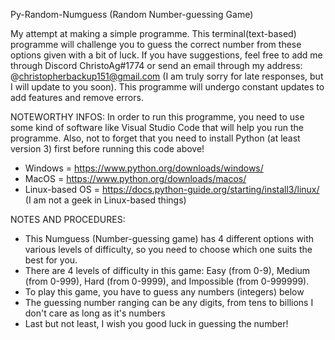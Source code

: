Py-Random-Numguess (Random Number-guessing Game)

My attempt at making a simple programme. This terminal(text-based) programme will challenge you to guess the correct number from these options given with a bit of luck. 
If you have suggestions, feel free to add me through Discord ChristoAg#1774 or send an email through my address: @christopherbackup151@gmail.com (I am truly sorry for late responses, but I will update to you soon). This programme will undergo constant updates to add features and remove errors.

NOTEWORTHY INFOS:
In order to run this programme, you need to use some kind of software like Visual Studio Code that will help you run the programme. 
Also, not to forget that you need to install Python (at least version 3) first before running this code above!
- Windows = https://www.python.org/downloads/windows/
- MacOS = https://www.python.org/downloads/macos/
- Linux-based OS = https://docs.python-guide.org/starting/install3/linux/ (I am not a geek in Linux-based things)

NOTES AND PROCEDURES:
- This Numguess (Number-guessing game) has 4 different options with various levels of difficulty, so you need to choose which one suits the best for you.
- There are 4 levels of difficulty in this game: Easy (from 0-9), Medium (from 0-999), Hard (from 0-9999), and Impossible (from 0-999999).
- To play this game, you have to guess any numbers (integers) below
- The guessing number ranging can be any digits, from tens to billions I don't care as long as it's numbers
- Last but not least, I wish you good luck in guessing the number!
